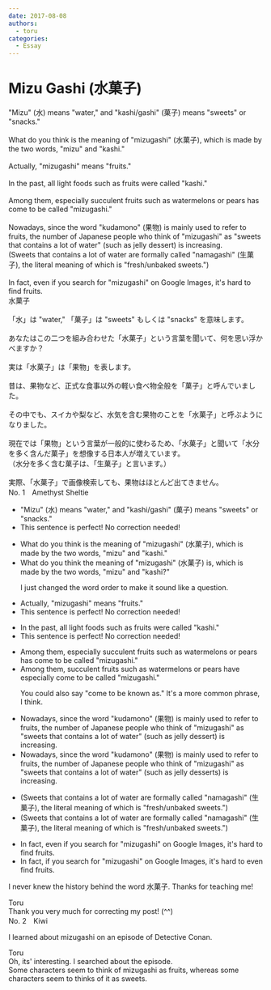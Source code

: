 ```yaml
---
date: 2017-08-08
authors:
  - toru
categories:
  - Essay
---
```


<h1 id="subject_show">Mizu Gashi (水菓子)</h1>
<div class="date" hidden>Aug 8, 2017 00:42</div>
<div id="post"><div id="body_show_ori">
"Mizu" (水) means "water," and "kashi/gashi" (菓子) means "sweets" or "snacks."<br/><br/>What do you think is the meaning of "mizugashi" (水菓子), which is made by the two words, "mizu" and "kashi."<br/><br/>Actually, "mizugashi" means "fruits."<br/><br/>In the past, all light foods such as fruits were called "kashi."<br/><br/>Among them, especially succulent fruits such as watermelons or pears has come to be called "mizugashi."<br/><br/>Nowadays, since the word "kudamono" (果物) is mainly used to refer to fruits, the number of Japanese people who think of "mizugashi" as "sweets that contains a lot of water" (such as jelly dessert) is increasing.<br/>(Sweets that contains a lot of water are formally called "namagashi" (生菓子), the literal meaning of which is "fresh/unbaked sweets.")<br/><br/>In fact, even if you search for "mizugashi" on Google Images, it's hard to find fruits.
</div></div>

<!-- more -->

<div id="post_ja"><div id="body_show_mo">
水菓子<br/><br/>「水」は "water," 「菓子」は "sweets" もしくは "snacks" を意味します。<br/><br/>あなたはこの二つを組み合わせた「水菓子」という言葉を聞いて、何を思い浮かべますか？<br/><br/>実は「水菓子」は「果物」を表します。<br/><br/>昔は、果物など、正式な食事以外の軽い食べ物全般を「菓子」と呼んでいました。<br/><br/>その中でも、スイカや梨など、水気を含む果物のことを「水菓子」と呼ぶようになりました。<br/><br/>現在では「果物」という言葉が一般的に使わるため、「水菓子」と聞いて「水分を多く含んだ菓子」を想像する日本人が増えています。<br/>（水分を多く含む菓子は、「生菓子」と言います。）<br/><br/>実際、「水菓子」で画像検索しても、果物はほとんど出てきません。
</div></div>
<div id="block"><div class="first_name"> No. 1　<span class="just_name">Amethyst Sheltie</span></div><div id="block2">
<ul class="correction_field">
<li class="incorrect">"Mizu" (水) means "water," and "kashi/gashi" (菓子) means "sweets" or "snacks."</li>
<li class="corrected perfect">This sentence is perfect! No correction needed!</li>
</ul>
<ul class="correction_field">
<li class="incorrect">What do you think is the meaning of "mizugashi" (水菓子), which is made by the two words, "mizu" and "kashi."</li>
<li class="corrected correct">
What do you think the meaning of "mizugashi" (水菓子) <span class="f_blue">is</span>, which is made by the two words, "mizu" and "kashi<span class="f_blue">?</span>"
<p class="correction_comment">I just changed the word order to make it sound like a question.</p>
</li>
</ul>
<ul class="correction_field">
<li class="incorrect">Actually, "mizugashi" means "fruits."</li>
<li class="corrected perfect">This sentence is perfect! No correction needed!</li>
</ul>
<ul class="correction_field">
<li class="incorrect">In the past, all light foods such as fruits were called "kashi."</li>
<li class="corrected perfect">This sentence is perfect! No correction needed!</li>
</ul>
<ul class="correction_field">
<li class="incorrect">Among them, especially succulent fruits such as watermelons or pears has come to be called "mizugashi."</li>
<li class="corrected correct">
Among them, succulent fruits such as watermelons or pears <span class="f_blue">have especially</span> come to be called "mizugashi."
<p class="correction_comment">You could also say "come to be known as." It's a more common phrase, I think.</p>
</li>
</ul>
<ul class="correction_field">
<li class="incorrect">Nowadays, since the word "kudamono" (果物) is mainly used to refer to fruits, the number of Japanese people who think of "mizugashi" as "sweets that contains a lot of water" (such as jelly dessert) is increasing.</li>
<li class="corrected correct">
Nowadays, since the word "kudamono" (果物) is mainly used to refer to fruits, the number of Japanese people who think of "mizugashi" as "sweets that contains a lot of water" (such as jelly dessert<span class="f_blue">s</span>) is increasing.
</li>
</ul>
<ul class="correction_field">
<li class="incorrect">(Sweets that contains a lot of water are formally called "namagashi" (生菓子), the literal meaning of which is "fresh/unbaked sweets.")</li>
<li class="corrected correct">
(Sweets that contain<span class="sline"><span class="f_gray">s</span></span> a lot of water are formally called "namagashi" (生菓子), the literal meaning of which is "fresh/unbaked sweets.")
</li>
</ul>
<ul class="correction_field">
<li class="incorrect">In fact, even if you search for "mizugashi" on Google Images, it's hard to find fruits.</li>
<li class="corrected correct">
In fact, if you search for "mizugashi" on Google Images, it's hard to <span class="f_blue">even</span> find fruits.
</li>
</ul>
<p class="comment_small">
 I never knew the history behind the word 水菓子. Thanks for teaching me!
</p>

</div><div class="name"><span class="just_name">Toru</span><br>
Thank you very much for correcting my post! (^^)
</div>
</div>
<div id="block"><div class="first_name"> No. 2　<span class="just_name">Kiwi</span></div><div id="block2">
<p class="comment_small">
 I learned about mizugashi on an episode of Detective Conan.
</p>

</div><div class="name"><span class="just_name">Toru</span><br>
Oh, its' interesting. I searched about the episode.<br/>Some characters seem to think of mizugashi as fruits, whereas some characters seem to thinks of it as sweets. 
</div>
</div>
